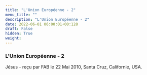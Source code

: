 ```yaml
---
title: "L'Union Européenne - 2"
menu_title: ""
description: "L'Union Européenne - 2"
date: 2022-06-01 06:00:01+00:128
draft: False
hidden: True
weight:
---
```

### L'Union Européenne - 2

Jésus - reçu par FAB le 22 Mai 2010, Santa Cruz, Californie, USA.



